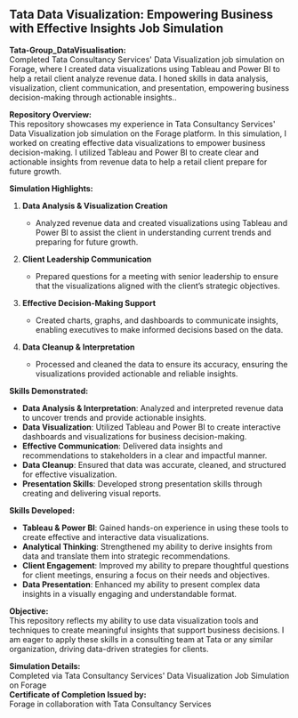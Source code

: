 ## Tata Data Visualization: Empowering Business with Effective Insights Job Simulation

**Tata-Group_DataVisualisation:** <br>
Completed Tata Consultancy Services' Data Visualization job simulation on Forage, where I created data visualizations using Tableau and Power BI to help a retail client analyze revenue data. I honed skills in data analysis, visualization, client communication, and presentation, empowering business decision-making through actionable insights..
  
**Repository Overview:**  
This repository showcases my experience in Tata Consultancy Services' Data Visualization job simulation on the Forage platform. In this simulation, I worked on creating effective data visualizations to empower business decision-making. I utilized Tableau and Power BI to create clear and actionable insights from revenue data to help a retail client prepare for future growth.

**Simulation Highlights:**

1. **Data Analysis & Visualization Creation**  
   - Analyzed revenue data and created visualizations using Tableau and Power BI to assist the client in understanding current trends and preparing for future growth.

2. **Client Leadership Communication**  
   - Prepared questions for a meeting with senior leadership to ensure that the visualizations aligned with the client’s strategic objectives.

3. **Effective Decision-Making Support**  
   - Created charts, graphs, and dashboards to communicate insights, enabling executives to make informed decisions based on the data.

4. **Data Cleanup & Interpretation**  
   - Processed and cleaned the data to ensure its accuracy, ensuring the visualizations provided actionable and reliable insights.

**Skills Demonstrated:**  
- **Data Analysis & Interpretation**: Analyzed and interpreted revenue data to uncover trends and provide actionable insights.
- **Data Visualization**: Utilized Tableau and Power BI to create interactive dashboards and visualizations for business decision-making.
- **Effective Communication**: Delivered data insights and recommendations to stakeholders in a clear and impactful manner.
- **Data Cleanup**: Ensured that data was accurate, cleaned, and structured for effective visualization.
- **Presentation Skills**: Developed strong presentation skills through creating and delivering visual reports.

**Skills Developed:**  
- **Tableau & Power BI**: Gained hands-on experience in using these tools to create effective and interactive data visualizations.
- **Analytical Thinking**: Strengthened my ability to derive insights from data and translate them into strategic recommendations.
- **Client Engagement**: Improved my ability to prepare thoughtful questions for client meetings, ensuring a focus on their needs and objectives.
- **Data Presentation**: Enhanced my ability to present complex data insights in a visually engaging and understandable format.

**Objective:**  
This repository reflects my ability to use data visualization tools and techniques to create meaningful insights that support business decisions. I am eager to apply these skills in a consulting team at Tata or any similar organization, driving data-driven strategies for clients.

**Simulation Details:**  
Completed via Tata Consultancy Services' Data Visualization Job Simulation on Forage  
**Certificate of Completion Issued by:**  
Forage in collaboration with Tata Consultancy Services
